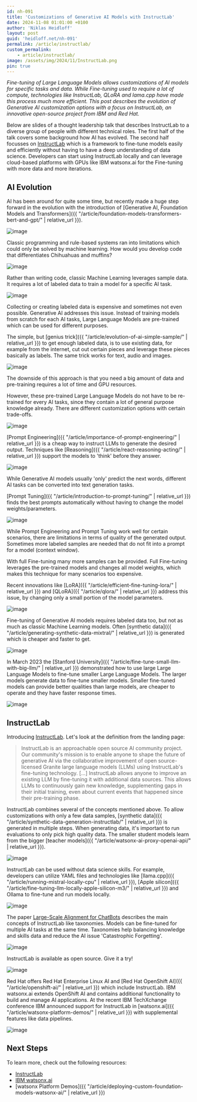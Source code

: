 ```yaml
---
id: nh-091
title: 'Customizations of Generative AI Models with InstructLab'
date: 2024-11-08 01:01:00 +0100
author: 'Niklas Heidloff'
layout: post
guid: 'heidloff.net/nh-091'
permalink: /article/instructlab/
custom_permalink:
    - article/instructlab/
image: /assets/img/2024/11/InstructLab.png
pin: true
---
```


*Fine-tuning of Large Language Models allows customizations of AI models for specific tasks and data. While Fine-tuning used to require a lot of compute, technologies like InstructLab, QLoRA and lama.cpp have made this process much more efficient. This post describes the evolution of Generative AI customization options with a focus on InstructLab, an innovative open-source project from IBM and Red Hat.*

Below are slides of a thought leadership talk that describes InstructLab to a diverse group of people with different technical roles. The first half of the talk covers some background how AI has evolved. The second half focusses on [InstructLab](https://github.com/instructlab) which is a framework to fine-tune models easily and efficiently without having to have a deep understanding of data science. Developers can start using InstructLab locally and can leverage cloud-based platforms with GPUs like IBM watsonx.ai for the Fine-tuning with more data and more iterations.

## AI Evolution

AI has been around for quite some time, but recently made a huge step forward in the evolution with the introduction of [Generative AI, Foundation Models and Transformers]({{ "/article/foundation-models-transformers-bert-and-gpt/" | relative_url }}).

![image](/assets/img/2024/11/InstructLab-Slide2.png)

Classic programming and rule-based systems ran into limitations which could only be solved by machine learning. How would you develop code that differentiates Chihuahuas and muffins?

![image](/assets/img/2024/11/InstructLab-Slide3.png)

Rather than writing code, classic Machine Learning leverages sample data. It requires a lot of labeled data to train a model for a specific AI task. 

![image](/assets/img/2024/11/InstructLab-Slide4.png)

Collecting or creating labeled data is expensive and sometimes not even possible. Generative AI addresses this issue. Instead of training models from scratch for each AI tasks, Large Language Models are pre-trained which can be used for different purposes.

The simple, but [genius trick]({{ "/article/evolution-of-ai-simple-sample/" | relative_url }}) to get enough labeled data, is to use existing data, for example from the internet, cut out certain pieces and leverage these pieces basically as labels. The same trick works for text, audio and images.

![image](/assets/img/2024/11/InstructLab-Slide5.png)

The downside of this approach is that you need a big amount of data and pre-training requires a lot of time and GPU resources.

However, these pre-trained Large Language Models do not have to be re-trained for every AI tasks, since they contain a lot of general purpose knowledge already. There are different customization options with certain trade-offs.

![image](/assets/img/2024/11/InstructLab-Slide6.png)

[Prompt Engineering]({{ "/article/importance-of-prompt-engineering/" | relative_url }}) is a cheap way to instruct LLMs to generate the desired output. Techniques like [Reasoning]({{ "/article/react-reasoning-acting/" | relative_url }}) support the models to 'think' before they answer.

![image](/assets/img/2024/11/InstructLab-Slide7.png)

While Generative AI models usually 'only' predict the next words, different AI tasks can be converted into text generation tasks.

[Prompt Tuning]({{ "/article/introduction-to-prompt-tuning/" | relative_url }}) finds the best prompts automatically without having to change the model weights/parameters.

![image](/assets/img/2024/11/InstructLab-Slide8.png)

While Prompt Engineering and Prompt Tuning work well for certain scenarios, there are limitations in terms of quality of the generated output. Sometimes more labeled samples are needed that do not fit into a prompt for a model (context window).

With full Fine-tuning many more samples can be provided. Full Fine-tuning leverages the pre-trained models and changes all model weights, which makes this technique for many scenarios too expensive.

Recent innovations like [LoRA]({{ "/article/efficient-fine-tuning-lora/" | relative_url }}) and [QLoRA]({{ "/article/qlora/" | relative_url }}) address this issue, by changing only a small portion of the model parameters.

![image](/assets/img/2024/11/InstructLab-Slide9.png)

Fine-tuning of Generative AI models requires labeled data too, but not as much as classic Machine Learning models. Often [synthetic data]({{ "/article/generating-synthetic-data-mixtral/" | relative_url }}) is generated which is cheaper and faster to get.

![image](/assets/img/2024/11/InstructLab-Slide10.png)

In March 2023 the [Stanford University]({{ "/article/fine-tune-small-llm-with-big-llm/" | relative_url }}) demonstrated how to use large Large Language Models to fine-tune smaller Large Language Models. The larger models generate data to fine-tune smaller models. Smaller fine-tuned models can provide better qualities than large models, are cheaper to operate and they have faster response times.

![image](/assets/img/2024/11/InstructLab-Slide11.png)

## InstructLab

Introducing [InstructLab](https://github.com/instructlab). Let's look at the definition from the landing page:

> InstructLab is an approachable open source AI community project. Our community's mission is to enable anyone to shape the future of generative AI via the collaborative improvement of open source-licensed Granite large language models (LLMs) using InstructLab's fine-tuning technology. [...] InstructLab allows anyone to improve an existing LLM by fine-tuning it with additional data sources. This allows LLMs to continuously gain new knowledge, supplementing gaps in their initial training, even about current events that happened since their pre-training phase.

InstructLab combines several of the concepts mentioned above. To allow customizations with only a few data samples, [synthetic data]({{ "/article/synthetic-data-generation-instructlab/" | relative_url }}) is generated in multiple steps. When generating data, it's important to run evaluations to only pick high quality data. The smaller student models learn from the bigger [teacher models]({{ "/article/watsonx-ai-proxy-openai-api/" | relative_url }}).

![image](/assets/img/2024/11/InstructLab-Slide12.png)

InstructLab can be used without data science skills. For example, developers can utilize YAML files and technologies like [llama.cpp]({{ "/article/running-mistral-locally-cpu" | relative_url }}), [Apple silicon]({{ "/article/fine-tuning-llm-locally-apple-silicon-m3/" | relative_url }}) and Ollama to fine-tune and run models locally.

![image](/assets/img/2024/11/InstructLab-Slide13.png)

The paper [Large-Scale Alignment for ChatBots](https://arxiv.org/html/2403.01081v1) describes the main concepts of InstructLab like taxonomies. Models can be fine-tuned for multiple AI tasks at the same time. Taxonomies help balancing knowledge and skills data and reduce the AI issue 'Catastrophic Forgetting'.

![image](/assets/img/2024/11/InstructLab-Slide14.png)

InstructLab is available as open source. Give it a try!

![image](/assets/img/2024/11/InstructLab-Slide15.png)

Red Hat offers Red Hat Enterprise Linux AI and [Red Hat OpenShift AI]({{ "/article/openshift-ai/" | relative_url }}) which include InstructLab. IBM watsonx.ai extends OpenShift AI and contains additional functionality to build and manage AI applications. At the recent IBM TechXchange conference IBM announced support for InstructLab in [watsonx.ai]({{ "/article/watsonx-platform-demos/" | relative_url }}) with supplemental features like data pipelines.

![image](/assets/img/2024/11/InstructLab-Slide16.png)

## Next Steps

To learn more, check out the following resources:

* [InstructLab](https://github.com/instructlab)
* [IBM watsonx.ai](https://www.ibm.com/products/watsonx-ai)
* [watsonx Platform Demos]({{ "/article/deploying-custom-foundation-models-watsonx-ai/" | relative_url }})